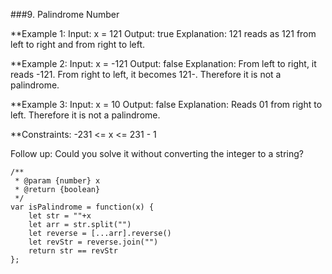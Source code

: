 ###9. Palindrome Number

**Example 1:
Input: x = 121
Output: true
Explanation: 121 reads as 121 from left to right and from right to left.

**Example 2:
Input: x = -121
Output: false
Explanation: From left to right, it reads -121. From right to left, it becomes 121-. Therefore it is not a palindrome.

**Example 3:
Input: x = 10
Output: false
Explanation: Reads 01 from right to left. Therefore it is not a palindrome.
 

**Constraints:
-231 <= x <= 231 - 1

Follow up: Could you solve it without converting the integer to a string?

```
/**
 * @param {number} x
 * @return {boolean}
 */
var isPalindrome = function(x) {
    let str = ""+x
    let arr = str.split("")
    let reverse = [...arr].reverse()
    let revStr = reverse.join("")
    return str == revStr
};
```